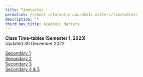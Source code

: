 ```yaml
---
title: Timetables
permalink: /school-information/academic-matters/timetables/
description: ""
third_nav_title: Academic Matters
---
```

**Class Time-tables (Semester 1, 2023)** <br>
Updated 30 December 2022

[Secondary 1](/files/KRSS%20Timetable%20Semester%201%202023_Class%20Timetable_Sec%201.pdf)<br>
[Secondary 2](/files/KRSS%20Timetable%20Semester%201%202023_Class%20Timetable_Sec%202.pdf)<br>
[Secondary 3](/files/KRSS%20Timetable%20Semester%201%202023_Class%20Timetable_Sec%203.pdf)<br>
[Secondary 4 & 5](/files/KRSS%20Timetable%20Semester%201%202023_Class%20Timetable_Sec%204_5.pdf)